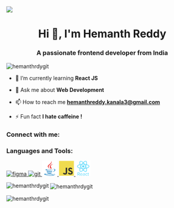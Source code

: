 <img align="center" width="1000" src="https://media1.tenor.com/m/cX92mi1p-NYAAAAd/coding-anime.gif"/>
<h1 align="center">Hi 👋, I'm Hemanth Reddy</h1>
<h3 align="center">A passionate frontend developer from India</h3>

<p align="left"> <img src="https://komarev.com/ghpvc/?username=hemanthrdygit&label=Profile%20views&color=0e75b6&style=flat" alt="hemanthrdygit" /> </p>

- 🌱 I’m currently learning **React JS**

- 💬 Ask me about **Web Development**

- 📫 How to reach me **hemanthreddy.kanala3@gmail.com**

- ⚡ Fun fact **I hate caffeine !**

<h3 align="left">Connect with me:</h3>
<p align="left">
</p>

<h3 align="left">Languages and Tools:</h3>
<p align="left"> <a href="https://www.figma.com/" target="_blank" rel="noreferrer"> <img src="https://www.vectorlogo.zone/logos/figma/figma-icon.svg" alt="figma" width="40" height="40"/> </a> <a href="https://git-scm.com/" target="_blank" rel="noreferrer"> <img src="https://www.vectorlogo.zone/logos/git-scm/git-scm-icon.svg" alt="git" width="40" height="40"/> </a> <a href="https://www.java.com" target="_blank" rel="noreferrer"> <img src="https://raw.githubusercontent.com/devicons/devicon/master/icons/java/java-original.svg" alt="java" width="40" height="40"/> </a> <a href="https://developer.mozilla.org/en-US/docs/Web/JavaScript" target="_blank" rel="noreferrer"> <img src="https://raw.githubusercontent.com/devicons/devicon/master/icons/javascript/javascript-original.svg" alt="javascript" width="40" height="40"/> </a> <a href="https://reactjs.org/" target="_blank" rel="noreferrer"> <img src="https://raw.githubusercontent.com/devicons/devicon/master/icons/react/react-original-wordmark.svg" alt="react" width="40" height="40"/> </a> </p>

<p><img align="left" src="https://github-readme-stats.vercel.app/api/top-langs?username=hemanthrdygit&show_icons=true&locale=en&layout=compact" alt="hemanthrdygit" /></p>

<p>&nbsp;<img align="center" src="https://github-readme-stats.vercel.app/api?username=hemanthrdygit&show_icons=true&locale=en" alt="hemanthrdygit" /></p>

<p><img align="center" src="https://github-readme-streak-stats.herokuapp.com/?user=hemanthrdygit&" alt="hemanthrdygit" /></p>
